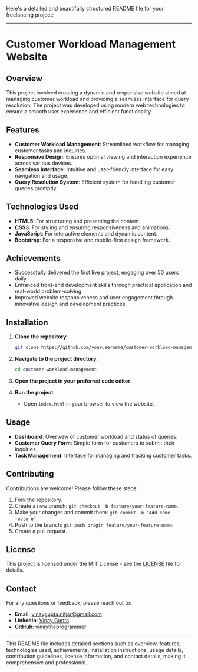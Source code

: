 Here's a detailed and beautifully structured README file for your freelancing project:

---

# Customer Workload Management Website

## Overview

This project involved creating a dynamic and responsive website aimed at managing customer workload and providing a seamless interface for query resolution. The project was developed using modern web technologies to ensure a smooth user experience and efficient functionality.

## Features

- **Customer Workload Management**: Streamlined workflow for managing customer tasks and inquiries.
- **Responsive Design**: Ensures optimal viewing and interaction experience across various devices.
- **Seamless Interface**: Intuitive and user-friendly interface for easy navigation and usage.
- **Query Resolution System**: Efficient system for handling customer queries promptly.

## Technologies Used

- **HTML5**: For structuring and presenting the content.
- **CSS3**: For styling and ensuring responsiveness and animations.
- **JavaScript**: For interactive elements and dynamic content.
- **Bootstrap**: For a responsive and mobile-first design framework.

## Achievements

- Successfully delivered the first live project, engaging over 50 users daily.
- Enhanced front-end development skills through practical application and real-world problem-solving.
- Improved website responsiveness and user engagement through innovative design and development practices.

## Installation

1. **Clone the repository**:
    ```bash
    git clone https://github.com/yourusername/customer-workload-management.git
    ```

2. **Navigate to the project directory**:
    ```bash
    cd customer-workload-management
    ```

3. **Open the project in your preferred code editor**.

4. **Run the project**:
    - Open `index.html` in your browser to view the website.

## Usage

- **Dashboard**: Overview of customer workload and status of queries.
- **Customer Query Form**: Simple form for customers to submit their inquiries.
- **Task Management**: Interface for managing and tracking customer tasks.

## Contributing

Contributions are welcome! Please follow these steps:

1. Fork the repository.
2. Create a new branch: `git checkout -b feature/your-feature-name`.
3. Make your changes and commit them: `git commit -m 'Add some feature'`.
4. Push to the branch: `git push origin feature/your-feature-name`.
5. Create a pull request.

## License

This project is licensed under the MIT License - see the [LICENSE](LICENSE) file for details.

## Contact

For any questions or feedback, please reach out to:

- **Email**: [vinaygupta.nitjsr@gmail.com](mailto:vinaygupta.nitjsr@gmail.com)
- **LinkedIn**: [Vinay Gupta](https://www.linkedin.com/in/vinay-gupta-3179b5185/)
- **GitHub**: [vinaytheprogrammer](https://github.com/vinaytheprogrammer)

---

This README file includes detailed sections such as overview, features, technologies used, achievements, installation instructions, usage details, contribution guidelines, license information, and contact details, making it comprehensive and professional.
